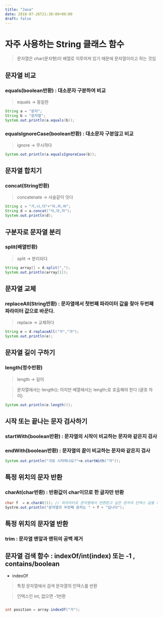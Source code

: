 ```yaml
---
title: "Java"
date: 2018-07-26T21:30:09+09:00
draft: false
---
```


# 자주 사용하는 String 클래스 함수

> 문자열은 char(문자형)이 배열로 이루어져 있기 때문에 문자열이라고 하는 것임


## 문자열 비교 

### equals(boolean반환) : 대소문자 구분하여 비교

> equals -> 동일한 

```java
String a = "문자";
String b = "문자열";
System.out.println(a.equals(b));
```

### equalsIgnoreCase(boolean반환) : 대소문자 구분않고 비교 

> ignore -> 무시하다 

```java
System.out.println(a.equalsIgnoreCase(b));
```


## 문자열 합치기 

### concat(String반환) 

> concatenate -> 사슬같이 잇다 

```java
String c = "가,나,다"+"라,마,바"; 
String d = a.concat("사,아,자");
System.out.println(d);
```


## 구분자로 문자열 분리 

### split(배열반환)

> split -> 분리되다

```java
String array[] = d.split(",");
System.out.println(array[1]);
```


## 문자열 교체 

### replaceAll(String반환) : 문자열에서 첫번째 파라미터 값을 찾아 두번째 파라미터 값으로 바꾼다.

> replace -> 교체하다 

``` java
String e = d.replaceAll("가","갸");
System.out.println(e);
```

## 문자열 길이 구하기 

### length(정수반환) 

> length -> 길이

> 문자열에서는 length(); 이지만 배열에서는 length;로 호출해야 한다 (괄호 차이)

```java
System.out.println(e.length());
```

## 시작 또는 끝나는 문자 검사하기 

### startWith(boolean반환) : 문자열의 시작이 비교하는 문자와 같은지 검사
### endWith(boolean반환) : 문자열의 끝이 비교하는 문자와 같은지 검사

```java
System.out.println("갸로 시작하나요?"+e.startWith("갸"));
```


## 특정 위치의 문자 반환

### charAt(char반환) : 반환값이 char이므로 한 글자만 반환

```java
char f  = e.charAt(1); // 파라미터로 문자열에서 반환받고 싶은 문자의 인덱스 값을 지정해준다
Systrm.out.println("문자열의 두번째 문자는 " + f + "입니다");
```

## 특정 위치의 문자열 반환
### trim : 문자열 맨앞과 맨뒤의 공백 제거 



## 문자열 검색 함수 : indexOf/int(index) 또는 -1 , contains/boolean

* indexOf

> 특정 문자열에서 검색 문자열의 인덱스를 반환  

> 인텍스인 int, 없으면 -1반환

```java

int position = array.indexOf("가"); 